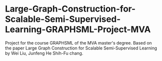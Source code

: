 # Large-Graph-Construction-for-Scalable-Semi-Supervised-Learning-GRAPHSML-Project-MVA
Project for the course GRAPHSML of the MVA master's degree. Based on the paper Large Graph Construction for Scalable Semi-Supervised Learning by Wei Liu, Junfeng He Shih-Fu chang.
